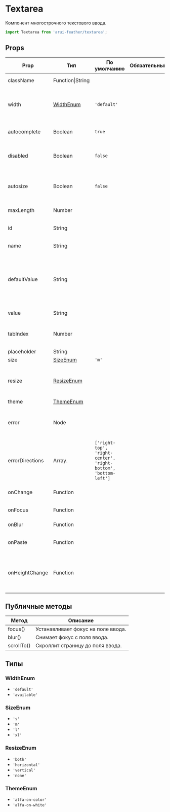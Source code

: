 # Textarea

Компонент многострочного текстового ввода.

```javascript
import Textarea from 'arui-feather/textarea';
```




## Props


| Prop  | Тип  | По умолчанию | Обязательный | Описание |
| ----- | ---- | ------------ | ------------ |----------|
| className | Function\|String |  |  | Дополнительный класс |
| width | [WidthEnum](#WidthEnum) | `'default'`  |  | Управление возможностью компонента занимать всю ширину родителя |
| autocomplete | Boolean | `true`  |  | Управление автозаполнением компонента |
| disabled | Boolean | `false`  |  | Управление возможностью изменения значения компонента |
| autosize | Boolean | `false`  |  | Управление возможностью подстраивать высоту компонента под высоту текста |
| maxLength | Number |  |  | Максимальное число символов |
| id | String |  |  | Уникальный идентификатор блока |
| name | String |  |  | Уникальное имя блока |
| defaultValue | String |  |  | Содержимое поля ввода, указанное по умолчанию (используйте это поле если хотите использовать компонент как uncontrolled) |
| value | String |  |  | Содержимое поля ввода |
| tabIndex | Number |  |  | Последовательность перехода между контролами при нажатии на Tab |
| placeholder | String |  |  | Подсказка |
| size | [SizeEnum](#SizeEnum) | `'m'`  |  | Размер компонента |
| resize | [ResizeEnum](#ResizeEnum) |  |  | Управление возможностью изменения размеров компонента |
| theme | [ThemeEnum](#ThemeEnum) |  |  | Тема компонента |
| error | Node |  |  | Рисует попап с ошибкой в момент когда фокус находится в поле ввода |
| errorDirections | Array.<String> | `['right-top', 'right-center', 'right-bottom', 'bottom-left']`  |  | Расположение попапа с ошибкой (в порядке приоритета) относительно точки открытия |
| onChange | Function |  |  | Обработчик изменения значения 'value' |
| onFocus | Function |  |  | Обработчик фокуса поля |
| onBlur | Function |  |  | Обработчик снятия фокуса c поля |
| onPaste | Function |  |  | Обработчик события вставки текста в поле |
| onHeightChange | Function |  |  | Обработчик события изменения высоты компонента со значением параметра "autosize" = true |





## Публичные методы
| Метод  | Описание |
| ------ | -------- |
| focus() | Устанавливает фокус на поле ввода. |
| blur() | Снимает фокус с поля ввода. |
| scrollTo() | Скроллит страницу до поля ввода. |





## Типы






### <a id="WidthEnum"></a>WidthEnum

 * `'default'`
 * `'available'`


### <a id="SizeEnum"></a>SizeEnum

 * `'s'`
 * `'m'`
 * `'l'`
 * `'xl'`


### <a id="ResizeEnum"></a>ResizeEnum

 * `'both'`
 * `'horizontal'`
 * `'vertical'`
 * `'none'`


### <a id="ThemeEnum"></a>ThemeEnum

 * `'alfa-on-color'`
 * `'alfa-on-white'`



